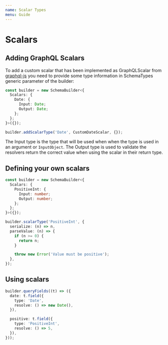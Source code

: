 ```yaml
---
name: Scalar Types
menu: Guide
---
```


# Scalars

## Adding GraphQL Scalars

To add a custom scalar that has been implemented as GraphQLScalar from
[graphql-js](https://github.com/graphql/graphql-js) you need to provide some type information in
SchemaTypes generic parameter of the builder:

```typescript
const builder = new SchemaBuilder<{
  Scalars: {
    Date: {
      Input: Date;
      Output: Date;
    };
  };
}>({});

builder.addScalarType('Date', CustomDateScalar, {});
```

The Input type is the type that will be used when when the type is used in an argument or
`InputObject`. The Output type is used to validate the resolvers return the correct value when using
the scalar in their return type.

## Defining your own scalars

```typescript
const builder = new SchemaBuilder<{
  Scalars: {
    PositiveInt: {
      Input: number;
      Output: number;
    };
  };
}>({});

builder.scalarType('PositiveInt', {
  serialize: (n) => n,
  parseValue: (n) => {
    if (n >= 0) {
      return n;
    }

    throw new Error('Value must be positive');
  },
});
```

## Using scalars

```typescript
builder.queryFields((t) => ({
  date: t.field({
    type: 'Date',
    resolve: () => new Date(),
  }),

  positive: t.field({
    type: 'PositiveInt',
    resolve: () => 5,
  }),
}));
```

